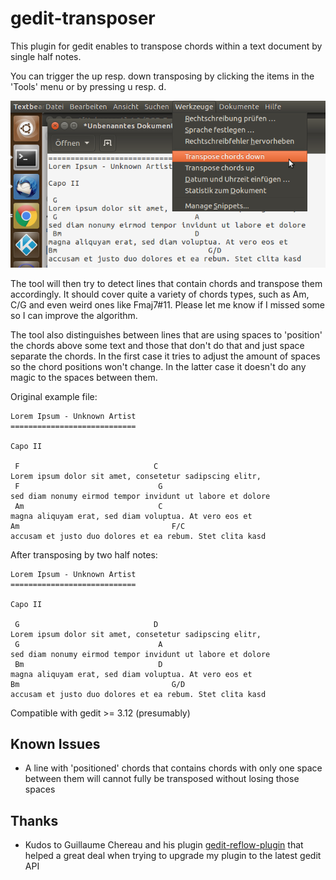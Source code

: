 # gedit-transposer

This plugin for gedit enables to transpose chords within a text document by single half notes.

You can trigger the up resp. down transposing by clicking the items in the 'Tools' menu or by pressing <Ctrl><Alt>u resp. <Ctrl><Alt>d.

![Screenshot of new menu items](screenshot.png?raw=true)

The tool will then try to detect lines that contain chords and transpose them accordingly. It should cover quite a variety of chords types, such as Am, C/G and even weird ones like Fmaj7#11. Please let me know if I missed some so I can improve the algorithm.

The tool also distinguishes between lines that are using spaces to 'position' the chords above some text and those that don't do that and just space separate the chords. In the first case it tries to adjust the amount of spaces so the chord positions won't change. In the latter case it doesn't do any magic to the spaces between them.

Original example file:
```
Lorem Ipsum - Unknown Artist
============================

Capo II

 F                              C
Lorem ipsum dolor sit amet, consetetur sadipscing elitr,
 F                               G
sed diam nonumy eirmod tempor invidunt ut labore et dolore
 Am                              C
magna aliquyam erat, sed diam voluptua. At vero eos et
Am                                  F/C
accusam et justo duo dolores et ea rebum. Stet clita kasd
```
After transposing by two half notes:
```
Lorem Ipsum - Unknown Artist
============================

Capo II

 G                              D
Lorem ipsum dolor sit amet, consetetur sadipscing elitr,
 G                               A
sed diam nonumy eirmod tempor invidunt ut labore et dolore
 Bm                              D
magna aliquyam erat, sed diam voluptua. At vero eos et
Bm                                  G/D
accusam et justo duo dolores et ea rebum. Stet clita kasd
```

Compatible with gedit >= 3.12 (presumably)

## Known Issues

* A line with 'positioned' chords that contains chords with only one space between them will cannot fully be transposed without losing those spaces

## Thanks

* Kudos to Guillaume Chereau and his plugin [gedit-reflow-plugin](https://github.com/guillaumechereau/gedit-reflow-plugin) that helped a great deal when trying to upgrade my plugin to the latest gedit API
